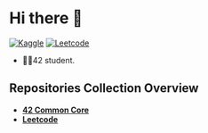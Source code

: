 # Hi there 👋
<a href='https://www.kaggle.com/szktringoml'><img alt="Kaggle" src="https://img.shields.io/badge/Kaggle-20BEFF?style=for-the-badge&logo=Kaggle&logoColor=white"/></a> 
<a href='https://leetcode.com/u/s9t/'><img alt="Leetcode" src="https://img.shields.io/badge/-LeetCode-FFA116?style=for-the-badge&logo=LeetCode&logoColor=black"/></a> 
<br>
- 🧑‍🎓42 student.

##  Repositories Collection Overview
<ul>
  <li><a href="https://github.com/s9t-gtr/s9t-gtr/blob/main/projects/42_CommonCore.md"><b>42 Common Core</b></a><br/><i></i></li>
  <li><a href="https://github.com/s9t-gtr/s9t-gtr/blob/main/projects/Leetcode.md"><b>Leetcode</b></a><br/><i></i></li>
</ul>

